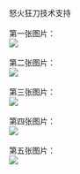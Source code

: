 怒火狂刀技术支持</br></br>
第一张图片：</br>
![](https://github.com/charche/charche/blob/nhkd/1.jpg?raw=true)</br></br>
第二张图片：</br>
![](https://github.com/charche/charche/blob/nhkd/2.jpg?raw=true)</br></br>
第三张图片：</br>
![](https://github.com/charche/charche/blob/nhkd/3.jpg?raw=true)</br></br>
第四张图片：</br>
![](https://github.com/charche/charche/blob/nhkd/4.jpg?raw=true)</br></br>
第五张图片：</br>
![](https://github.com/charche/charche/blob/nhkd/5.jpg?raw=true)</br></br>
